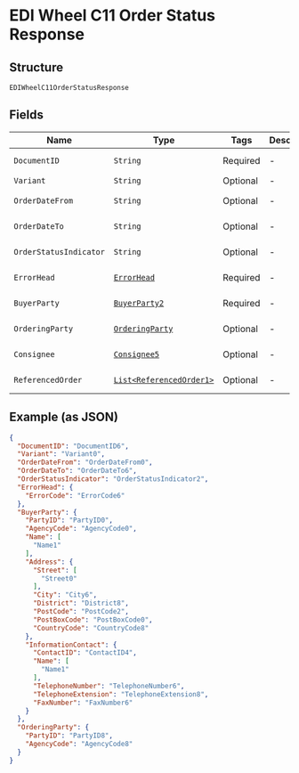 
# EDI Wheel C11 Order Status Response

## Structure

`EDIWheelC11OrderStatusResponse`

## Fields

| Name | Type | Tags | Description | Getter | Setter |
|  --- | --- | --- | --- | --- | --- |
| `DocumentID` | `String` | Required | - | String getDocumentID() | setDocumentID(String documentID) |
| `Variant` | `String` | Optional | - | String getVariant() | setVariant(String variant) |
| `OrderDateFrom` | `String` | Optional | - | String getOrderDateFrom() | setOrderDateFrom(String orderDateFrom) |
| `OrderDateTo` | `String` | Optional | - | String getOrderDateTo() | setOrderDateTo(String orderDateTo) |
| `OrderStatusIndicator` | `String` | Optional | - | String getOrderStatusIndicator() | setOrderStatusIndicator(String orderStatusIndicator) |
| `ErrorHead` | [`ErrorHead`](../../doc/models/error-head.md) | Required | - | ErrorHead getErrorHead() | setErrorHead(ErrorHead errorHead) |
| `BuyerParty` | [`BuyerParty2`](../../doc/models/buyer-party-2.md) | Required | - | BuyerParty2 getBuyerParty() | setBuyerParty(BuyerParty2 buyerParty) |
| `OrderingParty` | [`OrderingParty`](../../doc/models/ordering-party.md) | Optional | - | OrderingParty getOrderingParty() | setOrderingParty(OrderingParty orderingParty) |
| `Consignee` | [`Consignee5`](../../doc/models/consignee-5.md) | Optional | - | Consignee5 getConsignee() | setConsignee(Consignee5 consignee) |
| `ReferencedOrder` | [`List<ReferencedOrder1>`](../../doc/models/referenced-order-1.md) | Optional | - | List<ReferencedOrder1> getReferencedOrder() | setReferencedOrder(List<ReferencedOrder1> referencedOrder) |

## Example (as JSON)

```json
{
  "DocumentID": "DocumentID6",
  "Variant": "Variant0",
  "OrderDateFrom": "OrderDateFrom0",
  "OrderDateTo": "OrderDateTo6",
  "OrderStatusIndicator": "OrderStatusIndicator2",
  "ErrorHead": {
    "ErrorCode": "ErrorCode6"
  },
  "BuyerParty": {
    "PartyID": "PartyID0",
    "AgencyCode": "AgencyCode0",
    "Name": [
      "Name1"
    ],
    "Address": {
      "Street": [
        "Street0"
      ],
      "City": "City6",
      "District": "District8",
      "PostCode": "PostCode2",
      "PostBoxCode": "PostBoxCode0",
      "CountryCode": "CountryCode8"
    },
    "InformationContact": {
      "ContactID": "ContactID4",
      "Name": [
        "Name1"
      ],
      "TelephoneNumber": "TelephoneNumber6",
      "TelephoneExtension": "TelephoneExtension8",
      "FaxNumber": "FaxNumber6"
    }
  },
  "OrderingParty": {
    "PartyID": "PartyID8",
    "AgencyCode": "AgencyCode8"
  }
}
```

